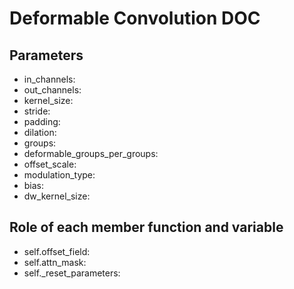 # Deformable Convolution DOC  

## Parameters
- in_channels:
- out_channels:
- kernel_size:
- stride:
- padding:
- dilation:
- groups:
- deformable_groups_per_groups:
- offset_scale:
- modulation_type:
- bias:
- dw_kernel_size:

## Role of each member function and variable  
- self.offset_field:
- self.attn_mask:
- self._reset_parameters:
